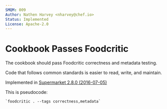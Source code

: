 ```yaml
---
SMQM: 009
Author: Nathen Harvey <nharvey@chef.io>
Status: Implemented
License: Apache-2.0
---
```


# Cookbook Passes Foodcritic

The cookbook should pass Foodcritic correctness and metadata testing.

Code that follows common standards is easier to read, write, and maintain.

Implemented in [Supermarket 2.8.0 (2016-07-05)](https://github.com/chef/supermarket/blob/master/CHANGELOG.md#280-2016-07-05)

This is pseudocode:

    `foodcritic . --tags correctness,metadata`
